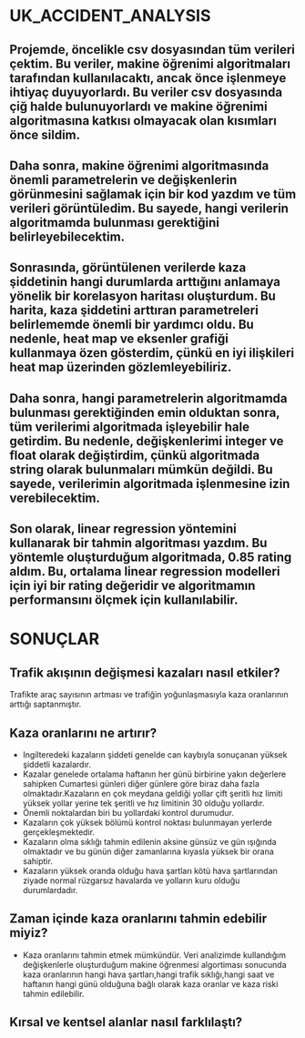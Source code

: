 # UK_ACCIDENT_ANALYSIS

## Projemde, öncelikle csv dosyasından tüm verileri çektim. Bu veriler, makine öğrenimi algoritmaları tarafından kullanılacaktı, ancak önce işlenmeye ihtiyaç duyuyorlardı. Bu veriler csv dosyasında çiğ halde bulunuyorlardı ve makine öğrenimi algoritmasına katkısı olmayacak olan kısımları önce sildim.

## Daha sonra, makine öğrenimi algoritmasında önemli parametrelerin ve değişkenlerin görünmesini sağlamak için bir kod yazdım ve tüm verileri görüntüledim. Bu sayede, hangi verilerin algoritmamda bulunması gerektiğini belirleyebilecektim.

## Sonrasında, görüntülenen verilerde kaza şiddetinin hangi durumlarda arttığını anlamaya yönelik bir korelasyon haritası oluşturdum. Bu harita, kaza şiddetini arttıran parametreleri belirlememde önemli bir yardımcı oldu. Bu nedenle, heat map ve eksenler grafiği kullanmaya özen gösterdim, çünkü en iyi ilişkileri heat map üzerinden gözlemleyebiliriz.

## Daha sonra, hangi parametrelerin algoritmamda bulunması gerektiğinden emin olduktan sonra, tüm verilerimi algoritmada işleyebilir hale getirdim. Bu nedenle, değişkenlerimi integer ve float olarak değiştirdim, çünkü algoritmada string olarak bulunmaları mümkün değildi. Bu sayede, verilerimin algoritmada işlenmesine izin verebilecektim.

## Son olarak, linear regression yöntemini kullanarak bir tahmin algoritması yazdım. Bu yöntemle oluşturduğum algoritmada, 0.85 rating aldım. Bu, ortalama linear regression modelleri için iyi bir rating değeridir ve algoritmamın performansını ölçmek için kullanılabilir.


# SONUÇLAR

## Trafik akışının değişmesi kazaları nasıl etkiler?
Trafikte araç sayısının artması ve trafiğin yoğunlaşmasıyla kaza oranlarının arttığı saptanmıştır.

## Kaza oranlarını ne artırır?
 - Ingilteredeki kazaların şiddeti genelde can kaybıyla sonuçanan yüksek şiddetli kazalardır.
 - Kazalar genelede ortalama haftanın her günü birbirine yakın değerlere sahipken Cumartesi günleri diğer günlere göre biraz daha fazla olmaktadır.Kazaların en çok meydana geldiği yollar çift şeritli hız limiti yüksek yollar yerine tek şeritli ve hız limitinin 30 olduğu yollardır.
 - Önemli noktalardan biri bu yollardaki kontrol durumudur.
 - Kazaların çok yüksek bölümü kontrol noktası bulunmayan yerlerde gerçekleşmektedir.
 - Kazaların olma sıklığı tahmin edilenin aksine günsüz ve gün ışığında olmaktadır ve bu günün diğer zamanlarına kıyasla yüksek bir orana sahiptir.
 - Kazaların yüksek oranda olduğu hava şartları kötü hava şartlarından ziyade normal rüzgarsız havalarda ve yolların kuru olduğu durumlardadır.
## Zaman içinde kaza oranlarını tahmin edebilir miyiz?
 - Kaza oranlarını tahmin etmek mümkündür. Veri analizimde kullandığım değişkenlerle oluşturduğum makine öğrenmesi algortiması sonucunda kaza oranlarının hangi hava şartları,hangi trafik sıklığı,hangi saat ve haftanın hangi günü olduğuna bağlı olarak kaza oranlar ve kaza riski tahmin edilebilir.
## Kırsal ve kentsel alanlar nasıl farklılaştı?